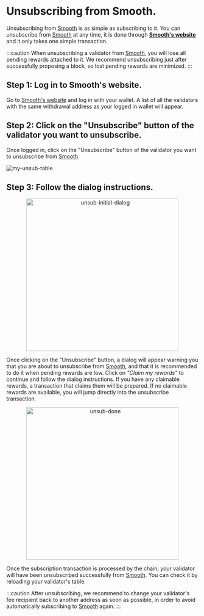 # Unsubscribing from Smooth.

Unsubscribing from [Smooth](https://smooth.dappnode.io/) is as simple as subscribing to it. You can unsubscribe from [Smooth](https://smooth.dappnode.io/) at any time, it is done through **[Smooth's website](https://smooth.dappnode.io/)** and it only takes one simple transaction.

:::caution
When unsubscribing a validator from [Smooth](https://smooth.dappnode.io/), you will lose all pending rewards attached to it. We recommend unsubscribing just after successfully proposing a block, so lost pending rewards are minimized.
:::

## Step 1: Log in to Smooth's website.

Go to [Smooth's website](https://smooth.dappnode.io/) and log in with your wallet. A list of all the validators with the same withdrawal address as your logged in wallet will appear.

## Step 2: Click on the "Unsubscribe" button of the validator you want to unsubscribe.

Once logged in, click on the "Unsubscribe" button of the validator you want to unsubscribe from [Smooth](https://smooth.dappnode.io/).

![my-unsub-table](/img/smooth-unsub-table.png)

## Step 3: Follow the dialog instructions.

<p align="center">
  <img src="/img/smooth-unsub-initial-dialog.png" alt="unsub-initial-dialog" width="400"/>
</p>

Once clicking on the "Unsubscribe" button, a dialog will appear warning you that you are about to unsubscribe from [Smooth](https://smooth.dappnode.io/), and that it is recommended to do it when pending rewards are low. Click on <em>"Claim my rewards"</em> to continue and follow the dialog instructions. If you have any claimable rewards, a transaction that claims them will be prepared. If no claimable rewards are available, you will jump directly into the unsubscribe transaction.


<p align="center">
  <img src="/img/smooth-unsubscribe-done.png" alt="unsub-done" width="400"/>
</p>

Once the subscription transaction is processed by the chain, your validator will have been unsubscribed successfully from [Smooth](https://smooth.dappnode.io/). You can check it by reloading your validator's table.

:::caution
After unsubscribing, we recommend to change your validator's fee recipient back to another address as soon as possible, in order to avoid automatically subscribing to [Smooth](https://smooth.dappnode.io/) again.
:::
